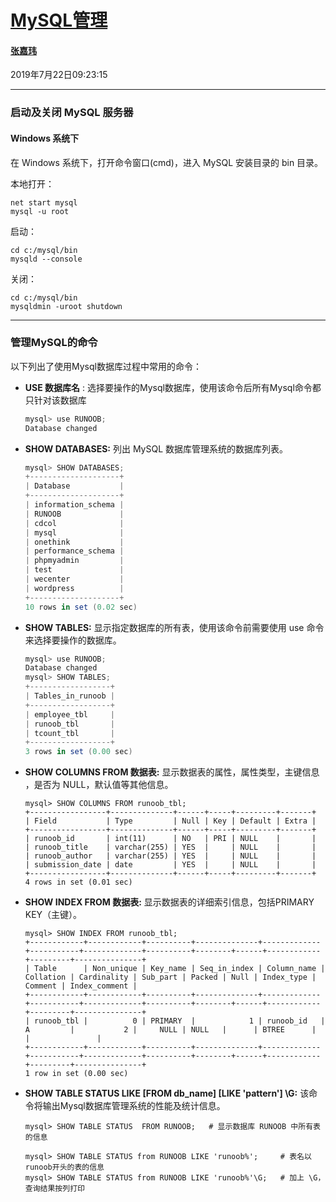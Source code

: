 # [MySQL管理](<https://www.runoob.com/mysql/mysql-administration.html>)

#### [张嘉玮](<https://github.com/zhangjw-THU>)

2019年7月22日09:23:15

***

### 启动及关闭 MySQL 服务器

#### Windows 系统下

在 Windows 系统下，打开命令窗口(cmd)，进入 MySQL 安装目录的 bin 目录。

本地打开：

```shell
net start mysql
mysql -u root
```

启动：

```shell
cd c:/mysql/bin
mysqld --console
```

关闭：

```shell
cd c:/mysql/bin
mysqldmin -uroot shutdown
```

***

###  管理MySQL的命令

以下列出了使用Mysql数据库过程中常用的命令：

* **USE 数据库名** :
  选择要操作的Mysql数据库，使用该命令后所有Mysql命令都只针对该数据库

  ```powershell
  mysql> use RUNOOB;
  Database changed
  ```

* **SHOW DATABASES:** 
  列出 MySQL 数据库管理系统的数据库列表。

  ```powershell
  mysql> SHOW DATABASES;
  +--------------------+
  | Database           |
  +--------------------+
  | information_schema |
  | RUNOOB             |
  | cdcol              |
  | mysql              |
  | onethink           |
  | performance_schema |
  | phpmyadmin         |
  | test               |
  | wecenter           |
  | wordpress          |
  +--------------------+
  10 rows in set (0.02 sec)
  ```

* **SHOW TABLES:**
  显示指定数据库的所有表，使用该命令前需要使用 use 命令来选择要操作的数据库。

  ```powershell
  mysql> use RUNOOB;
  Database changed
  mysql> SHOW TABLES;
  +------------------+
  | Tables_in_runoob |
  +------------------+
  | employee_tbl     |
  | runoob_tbl       |
  | tcount_tbl       |
  +------------------+
  3 rows in set (0.00 sec)
  ```

* **SHOW COLUMNS FROM 数据表:**
  显示数据表的属性，属性类型，主键信息 ，是否为 NULL，默认值等其他信息。

  ```shell
  mysql> SHOW COLUMNS FROM runoob_tbl;
  +-----------------+--------------+------+-----+---------+-------+
  | Field           | Type         | Null | Key | Default | Extra |
  +-----------------+--------------+------+-----+---------+-------+
  | runoob_id       | int(11)      | NO   | PRI | NULL    |       |
  | runoob_title    | varchar(255) | YES  |     | NULL    |       |
  | runoob_author   | varchar(255) | YES  |     | NULL    |       |
  | submission_date | date         | YES  |     | NULL    |       |
  +-----------------+--------------+------+-----+---------+-------+
  4 rows in set (0.01 sec)
  ```

* **SHOW INDEX FROM 数据表:**
  显示数据表的详细索引信息，包括PRIMARY KEY（主键）。

  ```
  mysql> SHOW INDEX FROM runoob_tbl;
  +------------+------------+----------+--------------+-------------+-----------+-------------+----------+--------+------+------------+---------+---------------+
  | Table      | Non_unique | Key_name | Seq_in_index | Column_name | Collation | Cardinality | Sub_part | Packed | Null | Index_type | Comment | Index_comment |
  +------------+------------+----------+--------------+-------------+-----------+-------------+----------+--------+------+------------+---------+---------------+
  | runoob_tbl |          0 | PRIMARY  |            1 | runoob_id   | A         |           2 |     NULL | NULL   |      | BTREE      |         |               |
  +------------+------------+----------+--------------+-------------+-----------+-------------+----------+--------+------+------------+---------+---------------+
  1 row in set (0.00 sec)
  ```

* **SHOW TABLE STATUS LIKE [FROM db_name] [LIKE 'pattern'] \G:** 
  该命令将输出Mysql数据库管理系统的性能及统计信息。

  ```
  mysql> SHOW TABLE STATUS  FROM RUNOOB;   # 显示数据库 RUNOOB 中所有表的信息
  
  mysql> SHOW TABLE STATUS from RUNOOB LIKE 'runoob%';     # 表名以runoob开头的表的信息
  mysql> SHOW TABLE STATUS from RUNOOB LIKE 'runoob%'\G;   # 加上 \G，查询结果按列打印
  ```

  